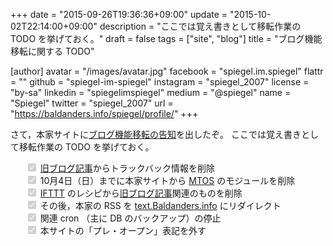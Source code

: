 +++
date = "2015-09-26T19:36:36+09:00"
update = "2015-10-02T22:14:00+09:00"
description = "ここでは覚え書きとして移転作業の TODO を挙げておく。"
draft = false
tags = ["site", "blog"]
title = "ブログ機能移転に関する TODO"

[author]
  avatar = "/images/avatar.jpg"
  facebook = "spiegel.im.spiegel"
  flattr = ""
  github = "spiegel-im-spiegel"
  instagram = "spiegel_2007"
  license = "by-sa"
  linkedin = "spiegelimspiegel"
  medium = "@spiegel"
  name = "Spiegel"
  twitter = "spiegel_2007"
  url = "https://baldanders.info/spiegel/profile/"
+++

さて，本家サイトに[ブログ機能移転の告知](https://baldanders.info/spiegel/log2/000872.shtml)を出したぞ。
ここでは覚え書きとして移転作業の TODO を挙げておく。

<ul style="list-style:none;">
<li><input type="checkbox" name="todo" id="todo1" disabled="true" checked="checked"> <a href="https://baldanders.info/archives.shtml">旧ブログ記事</a>からトラックバック情報を削除</li>
<li><input type="checkbox" name="todo" id="todo2" disabled="true" checked="checked"> 10月4日（日）までに本家サイトから <a href="http://www.movabletype.jp/opensource/">MTOS</a> のモジュールを削除</li>
<li><input type="checkbox" name="todo" id="todo3" disabled="true" checked="checked"> <a href="https://ifttt.com/">IFTTT</a> のレシピから<a href="https://baldanders.info/archives.shtml">旧ブログ記事</a>関連のものを削除</li>
<li><input type="checkbox" name="todo" id="todo4" disabled="true" checked="checked"> その後，本家の RSS を <a href="https://text.baldanders.info/index.xml">text.Baldanders.info</a> にリダイレクト</li>
<li><input type="checkbox" name="todo" id="todo5" disabled="true" checked="checked"> 関連 cron （主に DB のバックアップ）の停止</li>
<li><input type="checkbox" name="todo" id="todo4" disabled="true" checked="checked"> 本サイトの「プレ・オープン」表記を外す</li>
</ul>

